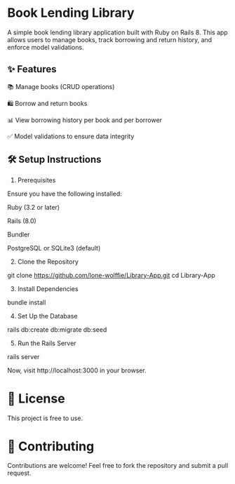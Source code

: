 # Book Lending Library

A simple book lending library application built with Ruby on Rails 8. This app allows users to manage books, track borrowing and return history, and enforce model validations.

## ✨ Features

📚 Manage books (CRUD operations)

🛍 Borrow and return books

📊 View borrowing history per book and per borrower

✅ Model validations to ensure data integrity

## 🛠 Setup Instructions

1. Prerequisites

Ensure you have the following installed:

Ruby (3.2 or later)

Rails (8.0)

Bundler

PostgreSQL or SQLite3 (default)

2. Clone the Repository

git clone https://github.com/lone-wolffie/Library-App.git
cd Library-App

3. Install Dependencies

bundle install

4. Set Up the Database

rails db:create db:migrate db:seed

5. Run the Rails Server

rails server

Now, visit http://localhost:3000 in your browser.



# 📃 License

This project is free to use.

# 🔗 Contributing

Contributions are welcome! Feel free to fork the repository and submit a pull request.



